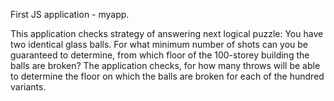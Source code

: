 First JS application - myapp.

This application checks strategy of answering next logical puzzle:
You have two identical glass balls. For what minimum number of shots can you be guaranteed to determine, from which floor of the 100-storey building the balls are broken?
The application checks, for how many throws will be able to determine the floor on which the balls are broken for each of the hundred variants.
